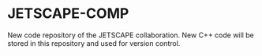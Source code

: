 # JETSCAPE-COMP
New code repository of the JETSCAPE collaboration.
New C++ code will be stored in this repository and used for version control.
